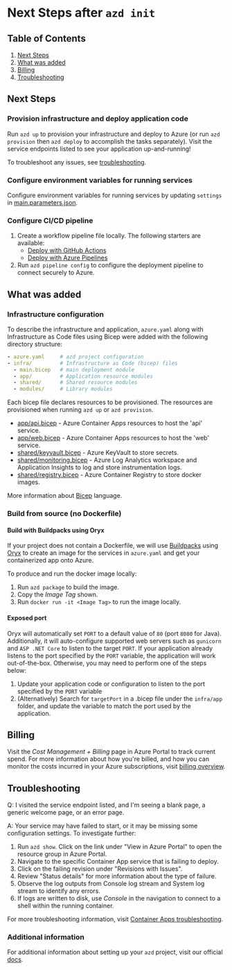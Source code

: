 # Next Steps after `azd init`

## Table of Contents

1. [Next Steps](#next-steps)
2. [What was added](#what-was-added)
3. [Billing](#billing)
4. [Troubleshooting](#troubleshooting)

## Next Steps

### Provision infrastructure and deploy application code

Run `azd up` to provision your infrastructure and deploy to Azure (or run `azd provision` then `azd deploy` to accomplish the tasks separately). Visit the service endpoints listed to see your application up-and-running!

To troubleshoot any issues, see [troubleshooting](#troubleshooting).

### Configure environment variables for running services

Configure environment variables for running services by updating `settings` in [main.parameters.json](./infra/main.parameters.json).

### Configure CI/CD pipeline

1. Create a workflow pipeline file locally. The following starters are available:
   - [Deploy with GitHub Actions](https://github.com/Azure-Samples/azd-starter-bicep/blob/main/.github/workflows/azure-dev.yml)
   - [Deploy with Azure Pipelines](https://github.com/Azure-Samples/azd-starter-bicep/blob/main/.azdo/pipelines/azure-dev.yml)
2. Run `azd pipeline config` to configure the deployment pipeline to connect securely to Azure.

## What was added

### Infrastructure configuration

To describe the infrastructure and application, `azure.yaml` along with Infrastructure as Code files using Bicep were added with the following directory structure:

```yaml
- azure.yaml     # azd project configuration
- infra/         # Infrastructure as Code (bicep) files
  - main.bicep   # main deployment module
  - app/         # Application resource modules
  - shared/      # Shared resource modules
  - modules/     # Library modules
```

Each bicep file declares resources to be provisioned. The resources are provisioned when running `azd up` or `azd provision`.

- [app/api.bicep](./infra/app/api.bicep) - Azure Container Apps resources to host the 'api' service.
- [app/web.bicep](./infra/app/web.bicep) - Azure Container Apps resources to host the 'web' service.
- [shared/keyvault.bicep](./infra/shared/keyvault.bicep) - Azure KeyVault to store secrets.
- [shared/monitoring.bicep](./infra/shared/monitoring.bicep) - Azure Log Analytics workspace and Application Insights to log and store instrumentation logs.
- [shared/registry.bicep](./infra/shared/registry.bicep) - Azure Container Registry to store docker images.

More information about [Bicep](https://aka.ms/bicep) language.

### Build from source (no Dockerfile)

#### Build with Buildpacks using Oryx

If your project does not contain a Dockerfile, we will use [Buildpacks](https://buildpacks.io/) using [Oryx](https://github.com/microsoft/Oryx/blob/main/doc/README.md) to create an image for the services in `azure.yaml` and get your containerized app onto Azure.

To produce and run the docker image locally:

1. Run `azd package` to build the image.
2. Copy the *Image Tag* shown.
3. Run `docker run -it <Image Tag>` to run the image locally.

#### Exposed port

Oryx will automatically set `PORT` to a default value of `80` (port `8080` for Java). Additionally, it will auto-configure supported web servers such as `gunicorn` and `ASP .NET Core` to listen to the target `PORT`. If your application already listens to the port specified by the `PORT` variable, the application will work out-of-the-box. Otherwise, you may need to perform one of the steps below:

1. Update your application code or configuration to listen to the port specified by the `PORT` variable
1. (Alternatively) Search for `targetPort` in a .bicep file under the `infra/app` folder, and update the variable to match the port used by the application.

## Billing

Visit the *Cost Management + Billing* page in Azure Portal to track current spend. For more information about how you're billed, and how you can monitor the costs incurred in your Azure subscriptions, visit [billing overview](https://learn.microsoft.com/azure/developer/intro/azure-developer-billing).

## Troubleshooting

Q: I visited the service endpoint listed, and I'm seeing a blank page, a generic welcome page, or an error page.

A: Your service may have failed to start, or it may be missing some configuration settings. To investigate further:

1. Run `azd show`. Click on the link under "View in Azure Portal" to open the resource group in Azure Portal.
2. Navigate to the specific Container App service that is failing to deploy.
3. Click on the failing revision under "Revisions with Issues".
4. Review "Status details" for more information about the type of failure.
5. Observe the log outputs from Console log stream and System log stream to identify any errors.
6. If logs are written to disk, use *Console* in the navigation to connect to a shell within the running container.

For more troubleshooting information, visit [Container Apps troubleshooting](https://learn.microsoft.com/azure/container-apps/troubleshooting). 

### Additional information

For additional information about setting up your `azd` project, visit our official [docs](https://learn.microsoft.com/azure/developer/azure-developer-cli/make-azd-compatible?pivots=azd-convert).
